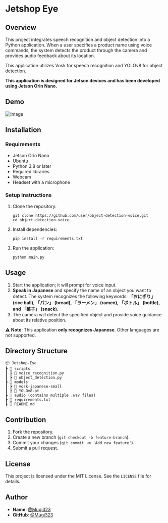 # Jetshop Eye

## Overview

This project integrates speech recognition and object detection into a Python application.
When a user specifies a product name using voice commands, the system detects the product through the camera and provides audio feedback about its location.

This application utilizes Vosk for speech recognition and YOLOv8 for object detection.

**This application is designed for Jetson devices and has been developed using Jetson Orin Nano.**

## Demo

![Image](https://github.com/user-attachments/assets/ecefa50b-1beb-4815-89d2-93195be888a1)

## Installation

### Requirements

- Jetson Orin Nano
- Ubuntu
- Python 3.8 or later
- Required libraries
- Webcam
- Headset with a microphone

### Setup Instructions

1. Clone the repository:
    
    ```
    git clone https://github.com/user/object-detection-voice.git
    cd object-detection-voice
    ```
    
2. Install dependencies:
    
    ```
    pip install -r requirements.txt
    ```
    
3. Run the application:
    
    ```
    python main.py
    ```
    

## Usage

1. Start the application; it will prompt for voice input.
2. **Speak in Japanese** and specify the name of an object you want to detect. The system recognizes the following keywords: **「おにぎり」 (rice ball), 「パン」 (bread), 「ラーメン」 (ramen), 「ボトル」 (bottle), and 「菓子」 (snack).**
3. The camera will detect the specified object and provide voice guidance about its relative position.

⚠ **Note**: This application **only recognizes Japanese**. Other languages are not supported.

## Directory Structure

```
📦 Jetshop-Eye
┣ 📂 scripts
┃ ┣ 📜 voice_recognition.py
┃ ┣ 📜 object_detection.py
┣ 📂 models
┃ ┣ 📂 vosk-japanese-small
┃ ┣ 📜 YOLOv8.pt
┣ 📂 audio (contains multiple .wav files)
┣ 📜 requirements.txt
┣ 📜 README.md
```

## Contribution

1. Fork the repository.
2. Create a new branch (`git checkout -b feature-branch`).
3. Commit your changes (`git commit -m 'Add new feature'`).
4. Submit a pull request.

## License

This project is licensed under the MIT License. See the `LICENSE` file for details.

## Author

- **Name**: [@Mugi323](https://github.com/Mugi323)
- **GitHub**: [@Mugi323](https://github.com/Mugi323)


